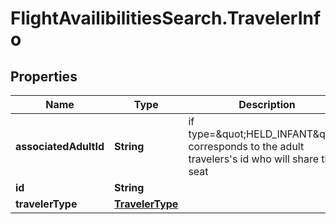 # FlightAvailibilitiesSearch.TravelerInfo

## Properties

Name | Type | Description | Notes
------------ | ------------- | ------------- | -------------
**associatedAdultId** | **String** | if type&#x3D;\&quot;HELD_INFANT\&quot;, corresponds to the adult travelers&#39;s id who will share the seat | [optional] 
**id** | **String** |  | 
**travelerType** | [**TravelerType**](TravelerType.md) |  | 


